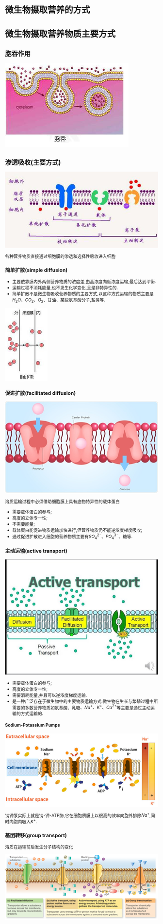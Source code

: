# 微生物摄取营养的方式



# 微生物摄取营养物质主要方式

## 胞吞作用

![image-20210611154441786](image/image-20210611154441786.png)

## 渗透吸收(主要方式)

![image-20210611154456106](image/image-20210611154456106.png)

各种营养物质直接通过细胞膜的渗透和选择性吸收进入细胞

### 简单扩散(simple diffusion)

+   主要依靠膜内外两侧营养物质的浓度差,由高浓度向低浓度运输,最后达到平衡.
+   运输过程不消耗能量,也不发生化学变化,且是非特异性的.
+   简单扩散不是微生物吸收营养物质的主要方式,以这种方式运输的物质主要是$H_2O、CO_2、O_2、$甘油$、$某些氨基酸分子,盐类等.

![image-20210611154634258](image/image-20210611154634258.png)

### 促进扩散(facilitated diffusion)

![shutterstock_762545005](image/shutterstock_762545005.jpg)

溶质运输过程中必须借助细胞膜上具有底物特异性的载体蛋白

+   需要载体蛋白的参与;
+   高度的立体专一性;
+   不需要能量;
+   载体蛋白能促进物质运输加快进行,但营养物质仍不能逆浓度梯度吸收;
+   通过促进扩散进入细胞的营养物质主要有$SO_4^{2-}、PO_4^{3-}、$糖等.

### 主动运输(active transport)

![sddefault](image/sddefault.jpg)

+   需要载体蛋白的参与;
+   高度的立体专一性;
+   需要消耗能量,并且可以逆浓度梯度运输.
+   是一种广泛存在于微生物中的主要物质运输方式.微生物在生长与繁殖过程中所需要的多数营养物质如氨基酸、乳糖$、Na^+、K^+、Ca^{2+}$等主要是通过主动运输的方式运输的.

#### Sodium-Potassium Pumps

![image-20210611155320055](image/image-20210611155320055.png)

钠钾泵实际上就是钠-钾-ATP酶,它在细胞质膜上以很高的效率向胞外排除$Na^+$,同时向胞内吸入$K^+$.

### 基团转移(group transport)

溶质在运输前后发生分子结构的变化

![686a96e8f12663c038004198722ed61f](image/686a96e8f12663c038004198722ed61f.png)